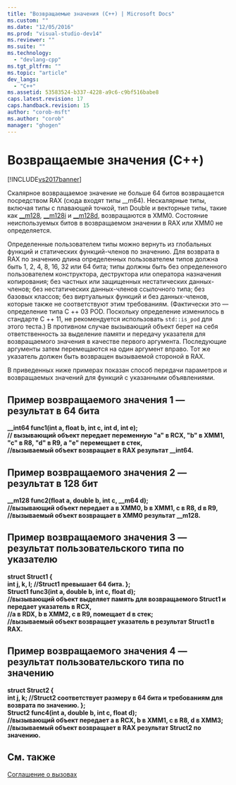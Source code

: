 ```yaml
---
title: "Возвращаемые значения (C++) | Microsoft Docs"
ms.custom: ""
ms.date: "12/05/2016"
ms.prod: "visual-studio-dev14"
ms.reviewer: ""
ms.suite: ""
ms.technology: 
  - "devlang-cpp"
ms.tgt_pltfrm: ""
ms.topic: "article"
dev_langs: 
  - "C++"
ms.assetid: 53583524-b337-4228-a9c6-c9bf516babe8
caps.latest.revision: 17
caps.handback.revision: 15
author: "corob-msft"
ms.author: "corob"
manager: "ghogen"
---
```

# Возвращаемые значения (C++)
[!INCLUDE[vs2017banner](../assembler/inline/includes/vs2017banner.md)]

Скалярное возвращаемое значение не больше 64 битов возвращается посредством RAX \(сюда входят типы \_\_m64\).  Нескалярные типы, включая типы с плавающей точкой, тип Double и векторные типы, такие как [\_\_m128](../Topic/__m128.md), [\_\_m128i](../Topic/__m128i.md) и [\_\_m128d](../cpp/m128d.md), возвращаются в XMM0.  Состояние неиспользуемых битов в возвращаемом значении в RAX или XMM0 не определяется.  
  
 Определенные пользователем типы можно вернуть из глобальных функций и статических функций\-членов по значению.  Для возврата в RAX по значению длина определенных пользователем типов должна быть 1, 2, 4, 8, 16, 32 или 64 бита; типы должны быть без определенного пользователем конструктора, деструктора или оператора назначения копирования; без частных или защищенных нестатических данных\-членов; без нестатических данных\-членов ссылочного типа; без базовых классов; без виртуальных функций и без данных\-членов, которые также не соответствуют этим требованиям.  \(Фактически это — определение типа C \+\+ 03 POD.  Поскольку определение изменилось в стандарте C \+\+ 11, не рекомендуется использовать `std::is_pod` для этого теста.\) В противном случае вызывающий объект берет на себя ответственность за выделение памяти и передачу указателя для возвращаемого значения в качестве первого аргумента.  Последующие аргументы затем перемещаются на один аргумент вправо.  Тот же указатель должен быть возвращен вызываемой стороной в RAX.  
  
 В приведенных ниже примерах показан способ передачи параметров и возвращаемых значений для функций с указанными объявлениями.  
  
## Пример возвращаемого значения 1 — результат в 64 бита  
  **\_\_int64 func1\(int a, float b, int c, int d, int e\);**  
**\/\/ вызывающий объект передает переменную "a" в RCX, "b" в XMM1, "c" в R8, "d" в R9, а "e" перемещает в стек,**  
**\/\/вызываемый объект возвращает в RAX результат \_\_int64.**   
## Пример возвращаемого значения 2 — результат в 128 бит  
  **\_\_m128 func2\(float a, double b, int c, \_\_m64 d\);**   
**\/\/вызывающий объект передает a в XMM0, b в XMM1, c в R8, d в R9,**   
**\/\/вызываемый объект возвращает в XMM0 результат \_\_m128.**   
## Пример возвращаемого значения 3 — результат пользовательского типа по указателю  
  **struct Struct1 {**  
 **int j, k, l;    \/\/Struct1 превышает 64 бита.  };**  
**Struct1 func3\(int a, double b, int c, float d\);**   
**\/\/вызывающий объект выделяет память для возвращаемого Struct1 и передает указатель в RCX,**   
**\/\/a в RDX, b в XMM2, c в R9, помещает d в стек;**   
**\/\/вызываемый объект возвращает указатель в результат Struct1 в RAX.**    
## Пример возвращаемого значения 4 — результат пользовательского типа по значению  
  **struct Struct2 {**  
 **int j, k;    \/\/Struct2 соответствует размеру в 64 бита и требованиям для возврата по значению.  };**  
**Struct2 func4\(int a, double b, int c, float d\);**   
**\/\/вызывающий объект передает a в RCX, b в XMM1, c в R8, d в XMM3;**   
**\/\/вызываемый объект возвращает в RAX результат Struct2 по значению.**    
## См. также  
 [Соглашение о вызовах](../build/calling-convention.md)